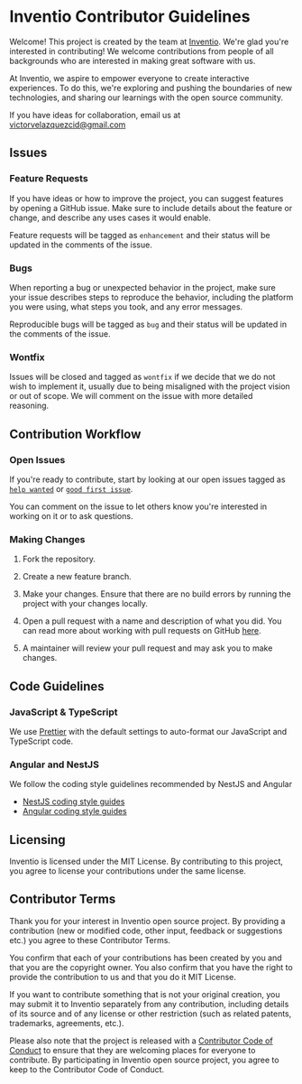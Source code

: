 # Inventio Contributor Guidelines

Welcome! This project is created by the team at [Inventio](https://inventio.github.io). We're glad you're interested in contributing! We welcome contributions from people of all backgrounds who are interested in making great software with us.

At Inventio, we aspire to empower everyone to create interactive experiences. To do this, we're exploring and pushing the boundaries of new technologies, and sharing our learnings with the open source community.

If you have ideas for collaboration, email us at victorvelazquezcid@gmail.com
<!-- 
We're also hiring full-time engineers to work with us in Stockholm! Check out our current job postings [here](https://www.embark-studios.com/jobs). -->

## Issues

### Feature Requests

If you have ideas or how to improve the project, you can suggest features by opening a GitHub issue. Make sure to include details about the feature or change, and describe any uses cases it would enable.

Feature requests will be tagged as `enhancement` and their status will be updated in the comments of the issue.

### Bugs

When reporting a bug or unexpected behavior in the project, make sure your issue describes steps to reproduce the behavior, including the platform you were using, what steps you took, and any error messages.

Reproducible bugs will be tagged as `bug` and their status will be updated in the comments of the issue.

### Wontfix

Issues will be closed and tagged as `wontfix` if we decide that we do not wish to implement it, usually due to being misaligned with the project vision or out of scope. We will comment on the issue with more detailed reasoning.

## Contribution Workflow

### Open Issues

If you're ready to contribute, start by looking at our open issues tagged as [`help wanted`](/issues?q=is%3Aopen+is%3Aissue+label%3A"help+wanted") or [`good first issue`](/issues?q=is%3Aopen+is%3Aissue+label%3A"good+first+issue").

You can comment on the issue to let others know you're interested in working on it or to ask questions.

### Making Changes

1. Fork the repository.

2. Create a new feature branch.

3. Make your changes. Ensure that there are no build errors by running the project with your changes locally.

4. Open a pull request with a name and description of what you did. You can read more about working with pull requests on GitHub [here](https://help.github.com/en/articles/creating-a-pull-request-from-a-fork).

5. A maintainer will review your pull request and may ask you to make changes.

## Code Guidelines
### JavaScript & TypeScript

We use [Prettier](https://prettier.io/) with the default settings to auto-format our JavaScript and TypeScript code.

### Angular and NestJS

We follow the coding style guidelines recommended by NestJS and Angular

* [NestJS coding style guides](https://github.com/nestjs/awesome-nestjs#code-style)
* [Angular coding style guides](https://angular.io/guide/styleguide)

## Licensing

Inventio is licensed under the MIT License. By contributing to this project, you agree to license your contributions under the same license.

## Contributor Terms

Thank you for your interest in Inventio open source project. By providing a contribution (new or modified code, other input, feedback or suggestions etc.) you agree to these Contributor Terms.

You confirm that each of your contributions has been created by you and that you are the copyright owner. You also confirm that you have the right to provide the contribution to us and that you do it MIT License.

If you want to contribute something that is not your original creation, you may submit it to Inventio separately from any contribution, including details of its source and of any license or other restriction (such as related patents, trademarks, agreements, etc.).

Please also note that the project is released with a [Contributor Code of Conduct](CODE_OF_CONDUCT.md) to ensure that they are welcoming places for everyone to contribute. By participating in Inventio open source project, you agree to keep to the Contributor Code of Conduct.
